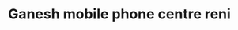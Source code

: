 ---
title: "Ganesh mobile phone centre reni"
url: /reni/ganesh-mobile-phone-centre-reni/
shop: mobile phone
---
